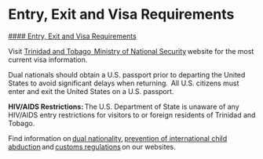 # Entry, Exit and Visa Requirements

[#### Entry, Exit and Visa Requirements](javascript:void(0); "Entry, Exit and Visa Requirements")

Visit [Trinidad and Tobago  Ministry of National Security](https://nationalsecurity.gov.tt/divisions/immigrationdivision/evisa-online/) website for the most current visa information.

Dual nationals should obtain a U.S. passport prior to departing the United States to avoid significant delays when returning.  All U.S. citizens must enter and exit the United States on a U.S. passport.

**HIV/AIDS Restrictions:** The U.S. Department of State is unaware of any HIV/AIDS entry restrictions for visitors to or foreign residents of Trinidad and Tobago.

Find information on [dual nationality](https://travel.state.gov/content/travel/en/international-travel/before-you-go/travelers-with-special-considerations/Dual-Nationality-Travelers.html), [prevention of international child abduction](https://travel.state.gov/content/travel/en/International-Parental-Child-Abduction/prevention.html) and [customs regulations](https://travel.state.gov/content/travel/en/international-travel/before-you-go/customs-and-import.html) on our websites.